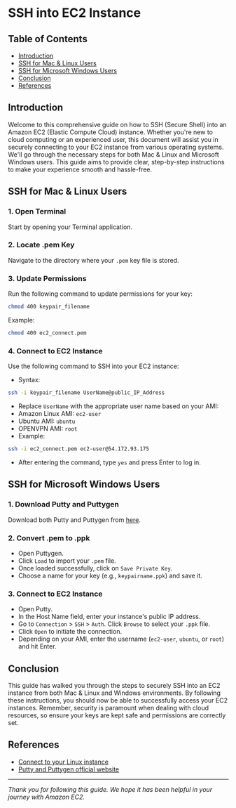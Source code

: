 # SSH into EC2 Instance

## Table of Contents

- [Introduction](#introduction)
- [SSH for Mac & Linux Users](#ssh-for-mac--linux-users)
- [SSH for Microsoft Windows Users](#ssh-for-microsoft-windows-users)
- [Conclusion](#conclusion)
- [References](#references)

## Introduction

Welcome to this comprehensive guide on how to SSH (Secure Shell) into an Amazon EC2 (Elastic Compute Cloud) instance. Whether you're new to cloud computing or an experienced user, this document will assist you in securely connecting to your EC2 instance from various operating systems. We'll go through the necessary steps for both Mac & Linux and Microsoft Windows users. This guide aims to provide clear, step-by-step instructions to make your experience smooth and hassle-free.

## SSH for Mac & Linux Users

### 1. Open Terminal

Start by opening your Terminal application.

### 2. Locate .pem Key

Navigate to the directory where your `.pem` key file is stored.

### 3. Update Permissions

Run the following command to update permissions for your key:

```bash
chmod 400 keypair_filename
```

Example:

```bash
chmod 400 ec2_connect.pem
```

### 4. Connect to EC2 Instance

Use the following command to SSH into your EC2 instance:

- Syntax: 

```bash
ssh -i keypair_filename UserName@public_IP_Address
```

- Replace `UserName` with the appropriate user name based on your AMI:
- Amazon Linux AMI: `ec2-user`
- Ubuntu AMI: `ubuntu`
- OPENVPN AMI: `root`
- Example: 

```bash
ssh -i ec2_connect.pem ec2-user@54.172.93.175
```

- After entering the command, type `yes` and press Enter to log in.

## SSH for Microsoft Windows Users

### 1. Download Putty and Puttygen

Download both Putty and Puttygen from [here](https://www.chiark.greenend.org.uk/~sgtatham/putty/releases/0.74.html).

### 2. Convert .pem to .ppk

- Open Puttygen.
- Click `Load` to import your `.pem` file.
- Once loaded successfully, click on `Save Private Key`.
- Choose a name for your key (e.g., `keypairname.ppk`) and save it.

### 3. Connect to EC2 Instance

- Open Putty.
- In the Host Name field, enter your instance's public IP address.
- Go to `Connection` > `SSH` > `Auth`. Click `Browse` to select your `.ppk` file.
- Click `Open` to initiate the connection.
- Depending on your AMI, enter the username (`ec2-user`, `ubuntu`, or `root`) and hit Enter.

## Conclusion

This guide has walked you through the steps to securely SSH into an EC2 instance from both Mac & Linux and Windows environments. By following these instructions, you should now be able to successfully access your EC2 instances. Remember, security is paramount when dealing with cloud resources, so ensure your keys are kept safe and permissions are correctly set.

## References

- [Connect to your Linux instance](https://docs.aws.amazon.com/AWSEC2/latest/UserGuide/connect-to-linux-instance.html)
- [Putty and Puttygen official website](https://www.puttygen.com/download-putty)

---

*Thank you for following this guide. We hope it has been helpful in your journey with Amazon EC2.*